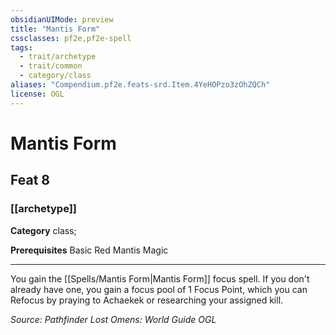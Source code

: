 ```yaml
---
obsidianUIMode: preview
title: "Mantis Form"
cssclasses: pf2e,pf2e-spell
tags:
  - trait/archetype
  - trait/common
  - category/class
aliases: "Compendium.pf2e.feats-srd.Item.4YeHOPzo3zOhZQCh"
license: OGL
---
```

# Mantis Form
## Feat 8
### [[archetype]]

**Category** class; 



**Prerequisites** Basic Red Mantis Magic
* * *
You gain the [[Spells/Mantis Form|Mantis Form]] focus spell. If you don't already have one, you gain a focus pool of 1 Focus Point, which you can Refocus by praying to Achaekek or researching your assigned kill.

*Source: Pathfinder Lost Omens: World Guide*
*OGL*